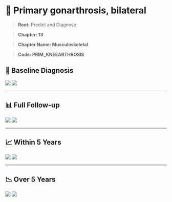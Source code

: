 # 🧬 Primary gonarthrosis, bilateral
    
> **Root:** Predict and Diagnose

> **Chapter: 13**

> **Chapter Name: Musculoskeletal**

> **Code: PRIM_KNEEARTHROSIS**

## 🧪 Baseline Diagnosis

<img src="/Predict/Figures/Baseline/IMP/PRIM_KNEEARTHROSIS.png" />

<CsvTableIMP src="/Predict/Data/Baseline/IMP/IMP_PRIM_KNEEARTHROSIS.csv" label="🔍 View full results" />

<img src="/Predict/Figures/Baseline/ROC/PRIM_KNEEARTHROSIS.png" />

<CsvTableROC src="/Predict/Data/Baseline/EVA/PRIM_KNEEARTHROSIS.csv" label="🔍 View full results" />

---

## 📊 Full Follow-up

<img src="/Predict/Figures/ALL/IMP/PRIM_KNEEARTHROSIS.png" />

<CsvTableIMP src="/Predict/Data/ALL/IMP/IMP_PRIM_KNEEARTHROSIS.csv" label="🔍 View full results" />

<img src="/Predict/Figures/ALL/ROC/PRIM_KNEEARTHROSIS.png" />

<CsvTableROC src="/Predict/Data/ALL/EVA/PRIM_KNEEARTHROSIS.csv" label="🔍 View full results" />

---

## 📈 Within 5 Years

<img src="/Predict/Figures/FYears/IMP/PRIM_KNEEARTHROSIS.png" />

<CsvTableIMP src="/Predict/Data/FYears/IMP/IMP_PRIM_KNEEARTHROSIS.csv" label="🔍 View full results" />

<img src="/Predict/Figures/FYears/ROC/PRIM_KNEEARTHROSIS.png" />

<CsvTableROC src="/Predict/Data/FYears/EVA/PRIM_KNEEARTHROSIS.csv" label="🔍 View full results" />

---

## 📉 Over 5 Years

<img src="/Predict/Figures/OverFYears/IMP/PRIM_KNEEARTHROSIS.png" />

<CsvTableIMP src="/Predict/Data/OverFYears/IMP/IMP_PRIM_KNEEARTHROSIS.csv" label="🔍 View full results" />

<img src="/Predict/Figures/OverFYears/ROC/PRIM_KNEEARTHROSIS.png" />

<CsvTableROC src="/Predict/Data/OverFYears/EVA/PRIM_KNEEARTHROSIS.csv" label="🔍 View full results" />
